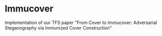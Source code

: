 # Immucover
Implementation of our TFS paper "From Cover to Immucover: Adversarial Steganography via Immunized Cover Construction"
